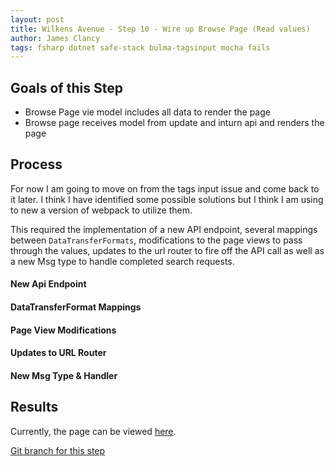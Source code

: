 ```yaml
---
layout: post
title: Wilkens Avenue - Step 10 - Wire up Browse Page (Read values)
author: James Clancy
tags: fsharp dotnet safe-stack bulma-tagsinput mocha fails
---
```


## Goals of this Step
* Browse Page vie model includes all data to render the page
* Browse page receives model from update and inturn api and renders the page

## Process

For now I am going to move on from the tags input issue and come back to it later. I think I have identified some possible solutions but I think I am using to new a version of webpack to utilize them. 

This required the implementation of a new API endpoint, several mappings between `DataTransferFormats`, modifications to the page views to pass through the values, updates to the url router to fire off the API call as well as a new Msg type to handle completed search requests.

#### New Api Endpoint

#### DataTransferFormat Mappings

#### Page View Modifications

#### Updates to URL Router

#### New Msg Type & Handler


## Results

Currently, the page can be viewed [here](https://wilkens-avenue.herokuapp.com/#/browse/12312).



[Git branch for this step](https://github.com/jamesclancy/WilkensAvenue/tree/step-10)